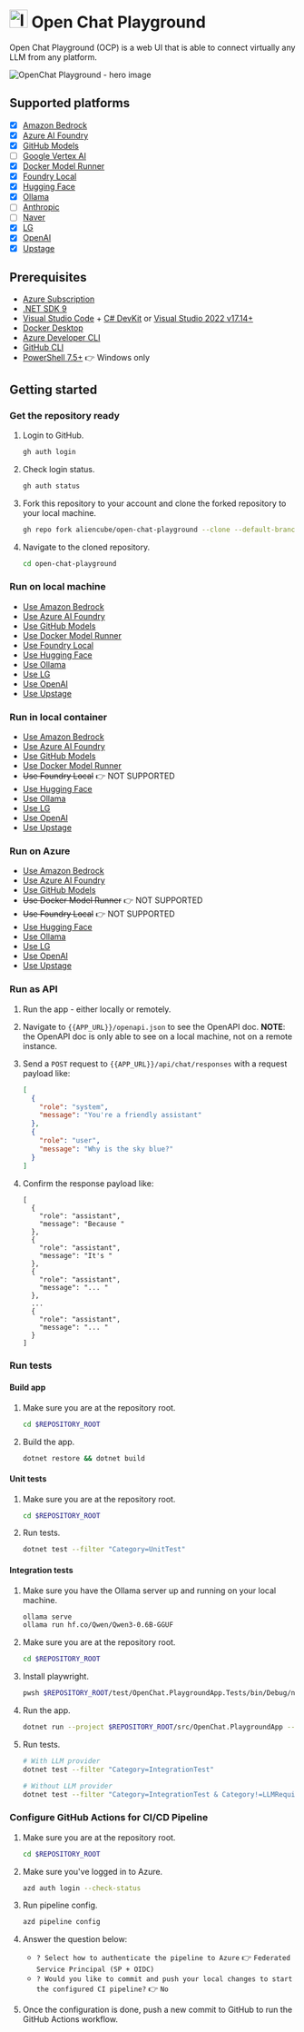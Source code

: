 # <img src="./assets/icon-transparent.svg" alt="Icon for OpenChat Playground" width="32" /> Open Chat Playground

Open Chat Playground (OCP) is a web UI that is able to connect virtually any LLM from any platform.

![OpenChat Playground - hero image](./images/ocp-hero.png)

## Supported platforms

- [x] [Amazon Bedrock](https://docs.aws.amazon.com/bedrock)
- [x] [Azure AI Foundry](https://learn.microsoft.com/azure/ai-foundry/what-is-azure-ai-foundry)
- [x] [GitHub Models](https://docs.github.com/github-models/about-github-models)
- [ ] [Google Vertex AI](https://cloud.google.com/vertex-ai/docs)
- [x] [Docker Model Runner](https://docs.docker.com/ai/model-runner)
- [x] [Foundry Local](https://learn.microsoft.com/azure/ai-foundry/foundry-local/what-is-foundry-local)
- [x] [Hugging Face](https://huggingface.co/docs)
- [x] [Ollama](https://github.com/ollama/ollama/tree/main/docs)
- [ ] [Anthropic](https://docs.anthropic.com)
- [ ] [Naver](https://api.ncloud-docs.com/docs/ai-naver-clovastudio-summary)
- [x] [LG](https://github.com/LG-AI-EXAONE)
- [x] [OpenAI](https://openai.com/api)
- [x] [Upstage](https://console.upstage.ai/docs/getting-started)

## Prerequisites

- [Azure Subscription](https://azure.microsoft.com/free)
- [.NET SDK 9](https://dotnet.microsoft.com/download/dotnet/9.0)
- [Visual Studio Code](https://code.visualstudio.com/) + [C# DevKit](https://marketplace.visualstudio.com/items?itemName=ms-dotnettools.csdevkit) or [Visual Studio 2022 v17.14+](https://visualstudio.com/vs)
- [Docker Desktop](https://docs.docker.com/desktop/)
- [Azure Developer CLI](https://learn.microsoft.com/azure/developer/azure-developer-cli/install-azd)
- [GitHub CLI](https://cli.github.com/)
- [PowerShell 7.5+](https://learn.microsoft.com/powershell/scripting/install/installing-powershell) 👉 Windows only

## Getting started

### Get the repository ready

1. Login to GitHub.

    ```bash
    gh auth login
    ```

1. Check login status.

    ```bash
    gh auth status
    ```

1. Fork this repository to your account and clone the forked repository to your local machine.

    ```bash
    gh repo fork aliencube/open-chat-playground --clone --default-branch-only
    ```

1. Navigate to the cloned repository.

    ```bash
    cd open-chat-playground
    ```

### Run on local machine

- [Use Amazon Bedrock](./docs/amazon-bedrock.md#run-on-local-machine)
- [Use Azure AI Foundry](./docs/azure-ai-foundry.md#run-on-local-machine)
- [Use GitHub Models](./docs/github-models.md#run-on-local-machine)
- [Use Docker Model Runner](./docs/docker-model-runner.md#run-on-local-machine)
- [Use Foundry Local](./docs/foundry-local.md#run-on-local-machine)
- [Use Hugging Face](./docs/hugging-face.md#run-on-local-machine)
- [Use Ollama](./docs/ollama.md#run-on-local-machine)
- [Use LG](./docs/lg.md#run-on-local-machine)
- [Use OpenAI](./docs/openai.md#run-on-local-machine)
- [Use Upstage](./docs/upstage.md#run-on-local-machine)

### Run in local container

- [Use Amazon Bedrock](./docs/amazon-bedrock.md#run-in-local-container)
- [Use Azure AI Foundry](./docs/azure-ai-foundry.md#run-in-local-container)
- [Use GitHub Models](./docs/github-models.md#run-in-local-container)
- [Use Docker Model Runner](./docs/docker-model-runner.md#run-in-local-container)
- ~~Use Foundry Local~~ 👉 NOT SUPPORTED
- [Use Hugging Face](./docs/hugging-face.md#run-in-local-container)
- [Use Ollama](./docs/ollama.md#run-on-local-container)
- [Use LG](./docs/lg.md#run-in-local-container)
- [Use OpenAI](./docs/openai.md#run-in-local-container)
- [Use Upstage](./docs/upstage.md#run-in-local-container)

### Run on Azure

- [Use Amazon Bedrock](./docs/amazon-bedrock.md#run-on-azure)
- [Use Azure AI Foundry](./docs/azure-ai-foundry.md#run-on-azure)
- [Use GitHub Models](./docs/github-models.md#run-on-azure)
- ~~Use Docker Model Runner~~ 👉 NOT SUPPORTED
- ~~Use Foundry Local~~ 👉 NOT SUPPORTED
- [Use Hugging Face](./docs/hugging-face.md#run-on-azure)
- [Use Ollama](./docs/ollama.md#run-on-azure)
- [Use LG](./docs/lg.md#run-on-azure)
- [Use OpenAI](./docs/openai.md#run-on-azure)
- [Use Upstage](./docs/upstage.md#run-on-azure)

### Run as API

1. Run the app - either locally or remotely.
1. Navigate to `{{APP_URL}}/openapi.json` to see the OpenAPI doc. **NOTE**: the OpenAPI doc is only able to see on a local machine, not on a remote instance.
1. Send a `POST` request to `{{APP_URL}}/api/chat/responses` with a request payload like:

    ```json
    [
      {
        "role": "system",
        "message": "You're a friendly assistant"
      },
      {
        "role": "user",
        "message": "Why is the sky blue?"
      }
    ]
    ```

1. Confirm the response payload like:

    ```jsonc
    [
      {
        "role": "assistant",
        "message": "Because "
      },
      {
        "role": "assistant",
        "message": "It's "
      },
      {
        "role": "assistant",
        "message": "... "
      },
      ...
      {
        "role": "assistant",
        "message": "... "
      }
    ]
    ```

### Run tests

#### Build app

1. Make sure you are at the repository root.

    ```bash
    cd $REPOSITORY_ROOT
    ```

1. Build the app.

    ```bash
    dotnet restore && dotnet build
    ```

#### Unit tests

1. Make sure you are at the repository root.

    ```bash
    cd $REPOSITORY_ROOT
    ```

1. Run tests.

    ```bash
    dotnet test --filter "Category=UnitTest"
    ```

#### Integration tests

1. Make sure you have the Ollama server up and running on your local machine.

    ```bash
    ollama serve
    ollama run hf.co/Qwen/Qwen3-0.6B-GGUF
    ```

1. Make sure you are at the repository root.

    ```bash
    cd $REPOSITORY_ROOT
    ```

1. Install playwright.

    ```bash
    pwsh $REPOSITORY_ROOT/test/OpenChat.PlaygroundApp.Tests/bin/Debug/net{YOUR_VERSION}/playwright.ps1 install
    ```

1. Run the app.

    ```bash
    dotnet run --project $REPOSITORY_ROOT/src/OpenChat.PlaygroundApp -- --connector-type HuggingFace
    ```

1. Run tests.

    ```bash
    # With LLM provider
    dotnet test --filter "Category=IntegrationTest"
    ```

    ```bash
    # Without LLM provider
    dotnet test --filter "Category=IntegrationTest & Category!=LLMRequired"
    ```

### Configure GitHub Actions for CI/CD Pipeline

1. Make sure you are at the repository root.

    ```bash
    cd $REPOSITORY_ROOT
    ```

1. Make sure you've logged in to Azure.

    ```bash
    azd auth login --check-status
    ```

1. Run pipeline config.

    ```bash
    azd pipeline config
    ```

1. Answer the question below:

   - `? Select how to authenticate the pipeline to Azure` 👉 `Federated Service Principal (SP + OIDC)`
   - `? Would you like to commit and push your local changes to start the configured CI pipeline?` 👉 `No`

1. Once the configuration is done, push a new commit to GitHub to run the GitHub Actions workflow.
